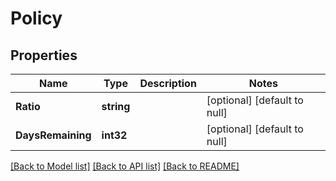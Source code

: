 # Policy

## Properties
Name | Type | Description | Notes
------------ | ------------- | ------------- | -------------
**Ratio** | **string** |  | [optional] [default to null]
**DaysRemaining** | **int32** |  | [optional] [default to null]

[[Back to Model list]](../README.md#documentation-for-models) [[Back to API list]](../README.md#documentation-for-api-endpoints) [[Back to README]](../README.md)


